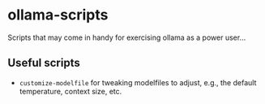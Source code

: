 # ollama-scripts
Scripts that may come in handy for exercising ollama as a power user...

## Useful scripts
- `customize-modelfile` for tweaking modelfiles to adjust, e.g., the default temperature, context size, etc.
